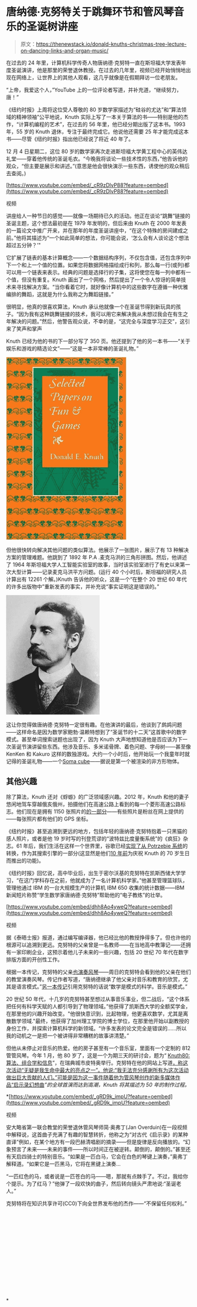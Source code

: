 # 唐纳德·克努特关于跳舞环节和管风琴音乐的圣诞树讲座

> 原文：<https://thenewstack.io/donald-knuths-christmas-tree-lecture-on-dancing-links-and-organ-music/>

在过去的 24 年里，计算机科学传奇人物唐纳德·克努特一直在斯坦福大学发表年度圣诞演讲，他是那里的荣誉退休教授。在过去的几年里，视频已经开始悄悄地出现在网络上，让世界上的其他人观看，这几乎就像是在假期拜访一位老朋友。

“上帝，我爱这个人，”YouTube 上的一位评论者写道，并补充道，“继续努力，唐！”

《纽约时报》上周将这位受人尊敬的 80 岁数学家描述为“硅谷的尤达”和“算法领域的精神领袖”公平地说，Knuth 实际上写了一本关于算法的书——特别是他的杰作，“计算机编程的艺术”，在过去的 56 年里，他已经分期出版了这本书。1993 年，55 岁的 Knuth 退休，专注于最终完成它。他说他还需要 25 年才能完成这本书——尽管《纽约时报》指出他已经说了将近 40 年了。

12 月 4 日星期二，这位 80 岁的数学家再次走进斯坦福大学黄工程中心的英伟达礼堂——穿着他传统的圣诞毛衣。“今晚我将谈论一些技术性的东西，”他告诉他的观众，“但主要是展示和讲述。”(意思是他会很快演示一些东西，诱使他的观众稍后去查阅。)

[https://www.youtube.com/embed/_cR9zDlvP88?feature=oembed](https://www.youtube.com/embed/_cR9zDlvP88?feature=oembed)

视频

讲座给人一种节日的感觉——就像一场期待已久的活动。他正在谈论“跳舞”链接的圣诞主题，这个想法最初是在 1979 年发明的，但后来由 Knuth 在 2000 年发表的一篇论文中推广开来，并在那年的年度圣诞讲座中，“在这个特殊的房间建成之前。”他将其描述为“一个如此简单的想法，你可能会说，‘怎么会有人谈论这个想法超过五分钟？’"

它扩展了链表的基本计算概念——一个数据结构序列，不仅包含值，还包含序列中下一个和上一个值的位置。如果您将数据网格描绘成行和列，那么每一行(或列)都可以用一个链表来表示。经典的问题是选择行的子集，这将使您在每一列中都有一个值，但没有重复。Knuth 画出了一个网格，然后提出了一个令人惊讶的简单技术来寻找解决方案。“当你看着它时，就好像计算机中的这些数字在遵循一种优雅编排的舞蹈，这就是为什么我称之为舞蹈链接。”

很明显，他真的很喜欢算法，Knuth 承认他就像一个在圣诞节得到新玩具的孩子。“因为我有这种跳舞链接的技术，我可以用它来解决我从未想过我会在有生之年解决的问题。”然后，他警告观众说，不幸的是，“这完全与深度学习正交”，这引来了笑声和掌声

Knuth 已经为他的书的下一部分写了 350 页。他还提到了他的另一本书——“关于娱乐和游戏的精选论文”——“这是一本非常棒的圣诞礼物。”

![Selected Papers on Fun and Game](img/1fd65aae07de250328c66aeabc14026b.png)

但他很快转向解决其他问题的类似算法。他展示了一张图片，展示了有 13 种解决方案的管理难题。他跳到了 1892 年 P.A .麦克马洪的三角形拼图。然后，他讲述了 1964 年斯坦福大学人工智能实验室的故事，当时该实验室进行了有史以来第一次大型计算——记录麦克马洪平方问题。(运行 40 个小时后，斯坦福的研究人员计算出有 12261 个解。)Knuth 告诉他的听众，这是一个“在整个 20 世纪 60 年代的许多出版物中”重新发表的事实，并补充说“事实证明这是错误的。”

![Percy MacMaho](img/4c38a9b08f05aba7eeffd9744a7b3ab3.png)

这让你觉得做唐纳德·克努特一定很有趣。在他演讲的最后，他谈到了鹧鸪问题——这样命名是因为数学家鲍勃·温赖特想到了“圣诞节的十二天”这首歌中的数字模式。甚至单词搜索谜题也出现了，因为 Knuth 大声地想知道他是否应该为下一次圣诞节演讲留些东西。他涉及音乐、多米诺骨牌、着色问题、字母树——甚至像 KenKen 和 Kakuro 这样的数独游戏。大约一个小时后，他开始玩一个我童年时就记得的圣诞礼物——一个[Soma cube](https://www.fam-bundgaard.dk/SOMA/NEWS/N160817.HTM)——据说是第一个被渲染的非方形物体。

## **其他兴趣**

除了算法，Knuth 还对《蜉蝣》的广泛领域感兴趣。2012 年，Knuth 和他的妻子悠闲地驾车穿越俄亥俄州，拍摄他们在高速公路上看到的每一个菱形高速公路标志。他们现在是拥有 1150 张照片的[的一部分](https://cs.stanford.edu/~knuth/diamondsigns/diam.html)——有些照片是粉丝在网上提供的——每张照片都有他们的 GPS 坐标。

《纽约时报》甚至追溯到更远的地方，包括年轻的唐纳德·克努特抱着一只黑猫的感人照片，或者是他 19 岁时写的刊登荒谬的“波特兹比度量衡系统”的《疯狂》杂志。61 年后，我们生活在这样一个世界里，谷歌已经[实现了从 Potrzebie 系统](https://www.google.com/search?ei=Q9T4WZPBHYuB0wLR1rfICA&q=3+potrzebie+%2F+2+ngogn&oq=3+potrzebie+%2F+2+ngogn&gs_l=psy-ab.3...216750.220355.0.221077.0.0.0.0.0.0.0.0..0.0....0...1.1.64.psy-ab..0.0.0....0.d50B9hpie1k)的转换，作为其搜索引擎的一部分(这显然是他们[10 年前](http://fubar.school.nz/techblog.php?action=show&id=25)为庆祝 Knuth 的 70 岁生日而推出的功能)。

《纽约时报》回忆说，高中毕业后，出生于密尔沃基的克努特在凯斯西储大学学习，“在这门学科存在之前，他就成为了一名计算机科学家。”他甚至管理篮球队，管理他通过 IBM 的一台大规模生产的计算机 IBM 650 收集的统计数据——IBM 新闻短片称赞“学生数学家唐纳德·克努特”帮助他的“电子教练”的壮举。

[https://www.youtube.com/embed/dhh8Ao4yweQ?feature=oembed](https://www.youtube.com/embed/dhh8Ao4yweQ?feature=oembed)

视频

据《泰晤士报》报道，通过编写编译器，他已经比他的教授挣得多了。但也许他的根源可以追溯到更远。克努特的父亲曾是一名教师——在当地高中教簿记——还拥有一家印刷企业，这预示着他儿子未来的一些兴趣，包括 20 世纪 70 年代在数字排版方面的开创性工作。

根据一本传记，克努特的父亲[也演奏风琴](https://books.google.com/books?id=-0tDZX3z-8UC&pg=PA90&hl=en#v=onepage&q&f=false)——周日的克努特会看到他的父亲在他们的教堂演奏风琴。传记作者写道，“唐纳德继承了他父亲对音乐和教育的欣赏，尤其是语言模式。”[另一本传记](https://books.google.com/books?id=-0tDZX3z-8UC&pg=PA90&hl=en#v=onepage&q&f=false)引用克努特的话说“数学是模式的科学。音乐是模式。”

20 世纪 50 年代，十几岁的克努特甚至想过从事音乐事业，但二战后，“这个体系把任何有科学天赋的人都引导到了物理领域。”他获得了凯斯西大学的全额奖学金，在那里他的兴趣开始改变。"他很快意识到，比起物理，他更喜欢数学，尤其是离散数学领域."最终，他获得了加州理工学院的博士学位，在那里他开始以副教授的身份工作，并探索计算机科学的新领域。“许多发表的论文完全是错误的……所以我的动机之一是把一个被讲得非常糟糕的故事讲清楚。”

但他从未停止对音乐的热爱。他的房子甚至有一个音乐室，里面有一个定制的 812 管管风琴。今年 1 月，他 80 岁了，这是一个为期三天的研讨会，题为“ [Knuth80:算法、组合学和信息](http://knuth80.elfbrink.se/program/)”，在瑞典城市皮特奥举行。克努特在他的网站上写道[，称这次活动“无疑是我生命中最大的亮点之一”。他说:“我无法充分感谢所有为这次活动做出巨大贡献的人们。”可能是因为这一事件随着他为管风琴创作的新多媒体作品](https://cs.stanford.edu/~knuth/news.html)[“启示录幻想曲](http://www-cs-faculty.stanford.edu/~knuth/fant.html)*”的全球首演而达到高潮，Knuth 将其描述为 50 年的制作过程。*

 *[https://www.youtube.com/embed/_gRD9k_impU?feature=oembed](https://www.youtube.com/embed/_gRD9k_impU?feature=oembed)

视频

安大略省第一联合教堂的荣誉退休管风琴师简·奥弗丁(Jan Overduin)在一段视频中解释说，这首曲子充满了有趣的智慧转折，他称之为“对古代《启示录》的某种直译”例如，在某个地方有一段巴赫清唱剧的摘录——但是旋律是反向播放的。“幻象预言了未来——未来的事件——所以时间正在被逆转。颠倒的，颠倒的。”甚至还有天启四骑士的特别音乐。“如果是一匹白马，它会在白色的琴键上演奏，”奥弗丁解释道。“如果它是一匹黑马，它将在黑键上演奏…

“一匹红色的马，或者说是一匹苍白的马——嗯，那就有点棘手了。不过，我给你个提示。为了红马？”他弹了一段欢快的曲子，然后转向镜头严肃地说:“圣诞老人。”

克努特将在知识共享许可(CC0)下向全世界发布他的杰作——“不保留任何权利。”

<svg xmlns:xlink="http://www.w3.org/1999/xlink" viewBox="0 0 68 31" version="1.1"><title>Group</title> <desc>Created with Sketch.</desc></svg>*